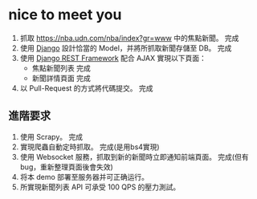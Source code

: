 # nice to meet you
1. 抓取 https://nba.udn.com/nba/index?gr=www 中的焦點新聞。 完成
2. 使用 [Django](https://www.djangoproject.com/) 設計恰當的 Model，并將所抓取新聞存儲至 DB。  完成
3. 使用 [Django REST Framework](http://www.django-rest-framework.org/) 配合 AJAX 實現以下頁面：
	 * 焦點新聞列表  完成
	 * 新聞詳情頁面  完成
4. 以 Pull-Request 的方式將代碼提交。  完成
	
## 進階要求
1. 使用 Scrapy。  完成
2. 實現爬蟲自動定時抓取。  完成(是用bs4實現)
3. 使用 Websocket 服務，抓取到新的新聞時立即通知前端頁面。  完成(但有bug，重新整理頁面後會失效)
4. 将本 demo 部署至服务器并可正确运行。
5. 所實現新聞列表 API 可承受 100 QPS 的壓力測試。
